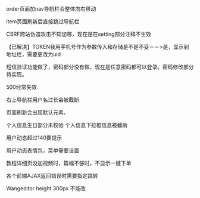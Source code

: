 order页面加nav导航栏会整体向右移动

item页面刷新后直接跳过导航栏

CSRF跨站伪造攻击不知加哪，现在是在setting部分注释不生效

【已解决】TOKEN我用手机号作为参数传入和存储是不是不妥－－>是，显示到地址栏，需要更改为uid

短信验证功能做了，密码部分没有做，现在是任意密码都可以登录。密码修改部分待实现。

500经常失效

右上导航栏用户名过长会被截断

页面刷新会出现默认元素。

个人信息生日部分未校验
个人信息下拉框信息被截断

用户动态超过140要提示

用户动态表情包，菜单需要设置

教程详细页没加视频时，篇幅不够时，不显示一键下单

各个前端AJAX返回错误时需要指定跳转

Wangeditor height 300px 不能改